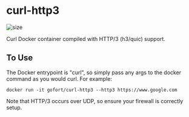 # curl-http3

![size](https://img.shields.io/docker/image-size/gofort/curl-http3/latest)

Curl Docker container compiled with HTTP/3 (h3/quic) support.

## To Use
The Docker entrypoint is "curl", so simply pass any args to the docker command as you would curl. For example:
```
docker run -it gofort/curl-http3 --http3 https://www.google.com
```
Note that HTTP/3 occurs over UDP, so ensure your firewall is correctly setup.
